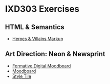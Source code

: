 # IXD303 Exercises

## HTML & Semantics
-	[Heroes & Villains Markup](https://sayskez.github.io/heroes-and-villains/index.html)

## Art Direction: Neon & Newsprint
-	[Formative Digital Moodboard](http://sayskez.tumblr.com/post/171348841219/lets-face-it-sherlock-holmes-is-a-massive-emo-at)
- [Moodboard](http://sayskez.tumblr.com/post/171354136382/do-you-dream-of-murder-of-course-sherlock)
- [Style Tile](http://sayskez.tumblr.com/post/171377733022/neon-newsprint-after-creating-a-victorian-emo)